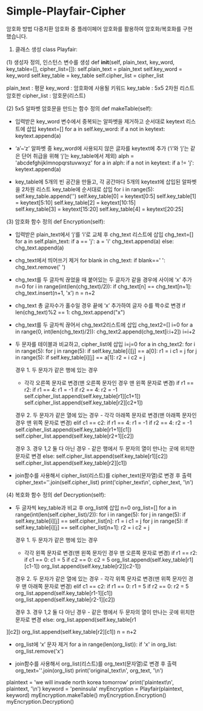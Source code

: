# Simple-Playfair-Cipher

암호화 방법
다중치환 암호화 중 플레이페어 암호화를 활용하여 암호화/복호화를 구현했습니다.

1. 클래스 생성
class Playfair:

 (1) 생성자 정의, 인스턴스 변수를 생성
    def __init__(self, plain_text, key_word, key_table=[], cipher_list=[]):
        self.plain_text = plain_text
        self.key_word = key_word
        self.key_table = key_table
        self.cipher_list = cipher_list

plain_text : 평문
key_word : 암호화에 사용될 키워드
key_table : 5x5 2차원 리스트 암호판
cipher_list : 암호문(리스트)


 (2) 5x5 알파벳 암호문을 만드는 함수 정의
 def makeTable(self):

 - 입력받은 key_word 변수에서 중복되는 알파벳을 제거하고 순서대로 
    keytext 리스트에 삽입
        keytext=[]
        for a in self.key_word:
            if a not in keytext:
                keytext.append(a)

 - ‘a’~‘z’ 알파벳 중 key_word에 사용되지 않은 글자를 keytext에 추가
   (‘i’와 ‘j’는 같은 단어 취급을 위해 ‘j’는 key_table에서 제외)
        alph = 'abcdefghijklmnopqrstuvwxyz'
        for a in alph:
            if a not in keytext:
                if a != 'j':
                    keytext.append(a)



 - key_table에 5개의 빈 공간을 만들고, 각 공간마다 5개의 keytext에 삽입된 알파벳을 2차원 리스트 key_table에 순서대로 삽입
        for i in range(5):
            self.key_table.append('')
        self.key_table[0] = keytext[0:5]
        self.key_table[1] = keytext[5:10]
        self.key_table[2] = keytext[10:15]        
        self.key_table[3] = keytext[15:20]
        self.key_table[4] = keytext[20:25]


(3) 암호화 함수 정의
    def Encryption(self):

 - 입력받은 plain_text에서 ‘j’를 ‘i’로 교체 후 chg_text 리스트에 삽입
        chg_text=[]
        for a in self.plain_text:
            if a == 'j':
                a = 'i'
                chg_text.append(a)
            else:
                chg_text.append(a)

 - chg_text에서 띄어쓰기 제거
        for blank in chg_text:
            if blank==' ':
                chg_text.remove(' ')

 - chg_text를 두 글자씩 끊었을 때 붙어있는 두 글자가 같을 경우에 
   사이에 ‘x’ 추가
        n=0
        for i in range(int(len(chg_text)/2)):
            if chg_text[n] == chg_text[n+1]:
                chg_text.insert(n+1, 'x')
            n = n+2

 - chg_text 총 글자수가 홀수일 경우 끝에 ‘x’ 추가하여 글자 수를 짝수로 변경
        if len(chg_text)%2 == 1:
            chg_text.append("x")

 - chg_text를 두 글자씩 끊어서 chg_text2리스트에 삽입
        chg_text2=[]
        i=0
        for a in range(0, int(len(chg_text)/2)):
            chg_text2.append(chg_text[i:i+2])
            i=i+2

 - 두 문자를 테이블과 비교하고, cipher_list에 삽입
        i=j=0
        for a in chg_text2:
            for i in range(5):
                for j in range(5):
                    if self.key_table[i][j] == a[0]:
                        r1 = i
                        c1 = j
                for j in range(5):
                    if self.key_table[i][j] == a[1]:
                        r2 = i
                        c2 = j
 
     경우 1. 두 문자가 같은 행에 있는 경우
	 - 각각 오른쪽 문자로 변경(맨 오른쪽 문자인 경우 맨 왼쪽 문자로 변경)
            if r1 == r2:
                if r1 == 4:
                    r1 = -1
                if r2 == 4:
                    r2 = -1
                self.cipher_list.append(self.key_table[r1][c1+1])
                self.cipher_list.append(self.key_table[r2][c2+1])

     경우 2. 두 문자가 같은 열에 있는 경우
        - 각각 아래쪽 문자로 변경(맨 아래쪽 문자인 경우 맨 위쪽 문자로 변경)
            elif c1 == c2:
                if r1 == 4:
                    r1 = -1
                if r2 == 4:
                    r2 = -1
                self.cipher_list.append(self.key_table[r1+1][c1])
                self.cipher_list.append(self.key_table[r2+1][c2])

     경우 3. 경우 1,2 둘 다 아닌 경우
         - 같은 행에서 두 문자의 열이 만나는 곳에 위치한 문자로 변경
            else:
                self.cipher_list.append(self.key_table[r1][c2])
                self.cipher_list.append(self.key_table[r2][c1])

 - join함수를 사용해서 cipher_list(리스트)를 cipher_text(문자열)로 변경 후 출력
        cipher_text=''.join(self.cipher_list)
        print('cipher_text\n', cipher_text, '\n')


 (4) 복호화 함수 정의
    def Decryption(self):

 - 두 글자씩 key_table과 비교 후 org_list에 삽입
        n=0
        org_list=[]
        for a in range(int(len(self.cipher_list)/2)):
            for i in range(5):
                for j in range(5):
                    if self.key_table[i][j] == self.cipher_list[n]:
                        r1 = i
                        c1 = j
                for j in range(5):
                    if self.key_table[i][j] == self.cipher_list[n+1]:
                        r2 = i
                        c2 = j

    경우 1. 두 문자가 같은 행에 있는 경우
	 - 각각 왼쪽 문자로 변경(맨 왼쪽 문자인 경우 맨 오른쪽 문자로 변경)
            if r1 == r2:
                if c1 == 0:
                    c1 = 5
                if c2 == 0:
                    c2 = 5
                org_list.append(self.key_table[r1][c1-1])
                org_list.append(self.key_table[r2][c2-1])



     경우 2. 두 문자가 같은 열에 있는 경우
        - 각각 위쪽 문자로 변경(맨 위쪽 문자인 경우 맨 아래쪽 문자로 변경)
            elif c1 == c2:
                if r1 == 0:
                    r1 = 5
                if r2 == 0:
                    r2 = 5
                org_list.append(self.key_table[r1-1][c1])
                org_list.append(self.key_table[r2-1][c2])

     경우 3. 경우 1,2 둘 다 아닌 경우
         - 같은 행에서 두 문자의 열이 만나는 곳에 위치한 문자로 변경
            else:
                org_list.append(self.key_table[r1

][c2])
                org_list.append(self.key_table[r2][c1])
            n = n+2

 - org_list에 ‘x’ 문자 제거
        for a in range(len(org_list)):
            if 'x' in org_list:
                org_list.remove('x')

 - join함수를 사용해서 org_list(리스트)를 org_text(문자열)로 변경 후 출력
        org_text=''.join(org_list)
        print('original_text\n', org_text, '\n')



plaintext = 'we will invade north korea tomorrow'
print('plaintext\n', plaintext, '\n')
keyword = 'peninsula'
myEncryption = Playfair(plaintext, keyword)
myEncryption.makeTable()
myEncryption.Encryption()
myEncryption.Decryption()
